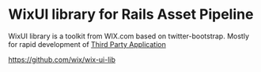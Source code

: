 WixUI library for Rails Asset Pipeline
======================================

WixUI library is a toolkit from WIX.com based on twitter-bootstrap.
Mostly for rapid development of [Third Party Application](http://dev.wix.com/)

https://github.com/wix/wix-ui-lib
